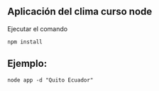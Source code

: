 ## Aplicación del clima curso node

Ejecutar el comando 

```
npm install
```

## Ejemplo:

```
node app -d "Quito Ecuador"
```
